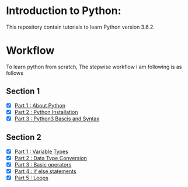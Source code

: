 # Introduction to Python:

This repository contain tutorials to learn Python version 3.6.2.

# Workflow
To learn python from scratch, The stepwise workflow i am following is as follows

## Section 1
- [x] [Part 1 : About Python](doc/python_intro.md)
- [x] [Part 2 : Python Installation](doc/python_install.md)
- [x] [Part 3 : Python3 Bascis and Syntax](doc/run_python.md)

## Section 2
- [x] [Part 1 : Variable Types](doc/variable_type.md)
- [x] [Part 2 : Data Type Conversion](doc/datatype_conersion.md)
- [x] [Part 3 : Basic operators](doc/operators.md)
- [x] [Part 4 : if else statements](doc/if_else.md)
- [x] [Part 5 : Loops](doc/loops.md)

